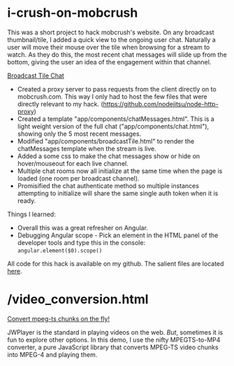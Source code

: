 # i-crush-on-mobcrush

This was a short project to hack mobcrush's website. On any broadcast thumbnail/tile, I added a quick view to the ongoing user chat. Naturally a user will move their mouse over the tile when browsing for a stream to watch. As they do this, the most recent chat messages will slide up from the bottom, giving the user an idea of the engagement within that channel.

[Broadcast Tile Chat](http://i-crush-on-mobcrush.herokuapp.com/images/tilechat.png)

* Created a proxy server to pass requests from the client directly on to mobcrush.com. This way I only had to host the few files that were directly relevant to my hack. (https://github.com/nodejitsu/node-http-proxy)
* Created a template "app/components/chatMessages.html". This is a light weight version of the full chat ("app/components/chat.html"), showing only the 5 most recent messages.
* Modified "app/components/broadcastTile.html" to render the chatMessages template when the stream is live.
* Added a some css to make the chat messages show or hide on hover/mouseout for each live channel.
* Multiple chat rooms now all initialize at the same time when the page is loaded (one room per broadcast channel).
* Promisified the chat authenticate method so multiple instances attempting to initialize will share the same single auth token when it is ready.

Things I learned:
* Overall this was a great refresher on Angular.
* Debugging Angular scope - Pick an element in the HTML panel of the developer tools and type this in the console: `angular.element($0).scope()`

All code for this hack is available on my github. The salient files are located [here](https://github.com/ConstableBrew/mobcrush-video/tree/master/app).

# /video_conversion.html

[Convert mpeg-ts chunks on the fly!](http://i-crush-on-mobcrush.herokuapp.com/video_conversion.html)


JWPlayer is the standard in playing videos on the web. <i>But</i>, sometimes it is fun to explore other options. In this demo, I use the nifty MPEGTS-to-MP4 converter, a pure JavaScript library that converts MPEG-TS video chunks into MPEG-4 and playing them.